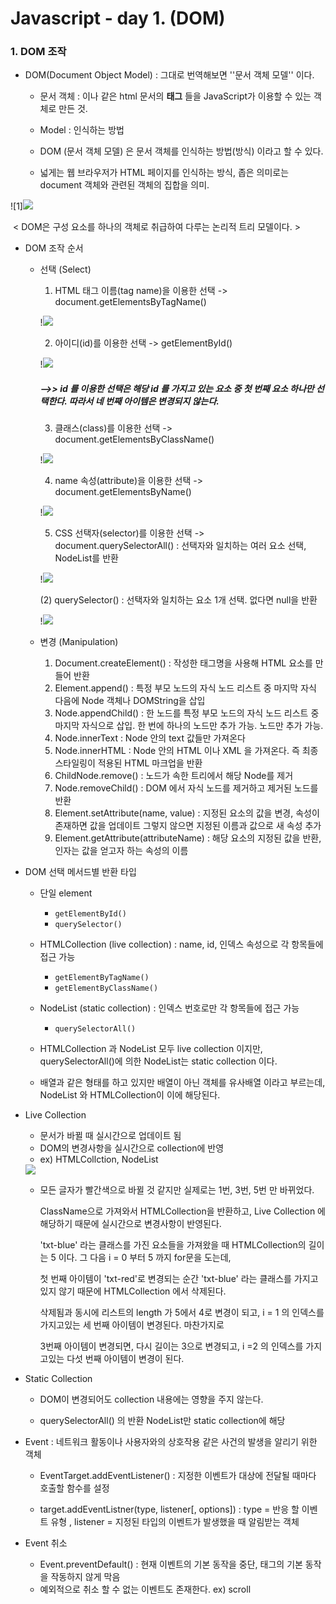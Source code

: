 # Javascript - day 1. (DOM)

### 1. DOM 조작

- DOM(Document Object Model) : 그대로 번역해보면 ''문서 객체 모델'' 이다.

  - 문서 객체 : <html> 이나 <body> 같은 html 문서의 **태그** 들을 JavaScript가 이용할 수 있는 객체로 만든 것.

  - Model : 인식하는 방법
  - DOM (문서 객체 모델) 은 문서 객체를 인식하는 방법(방식) 이라고 할 수 있다. 
  - 넓게는 웹 브라우저가 HTML 페이지를 인식하는 방식, 좁은 의미로는 document 객체와 관련된 객체의 집합을 의미.

![1]<img src="Javascript - day 1. (DOM).assets/1.png">



​																	< DOM은 구성 요소를 하나의 객체로 취급하여 다루는 논리적 트리 모델이다. >



- DOM 조작 순서

  - 선택 (Select)

    1.  HTML 태그 이름(tag name)을 이용한 선택 -> document.getElementsByTagName(<tag name>)

       !<img src="Javascript - day 1. (DOM).assets/2.JPG">

       

    2.  아이디(id)를 이용한 선택 -> getElementById(<id name>)

       !<img src="Javascript - day 1. (DOM).assets/3.jpg">

       

       ##### -->> id 를 이용한 선택은 해당 id 를 가지고 있는 요소 중 첫 번째 요소 하나만 선택한다. 따라서 네 번째 아이템은 변경되지 않는다.

       

    3.  클래스(class)를 이용한 선택 -> document.getElementsByClassName(<class name>)

       !<img src="Javascript - day 1. (DOM).assets/4.jpg">

       

    4.  name 속성(attribute)을 이용한 선택 -> document.getElementsByName(<name>)

       !<img src="Javascript - day 1. (DOM).assets/5.jpg">

       

    5.   CSS 선택자(selector)를 이용한 선택 -> document.querySelectorAll(<selector>) : 선택자와 일치하는 여러 요소 선택, NodeList를 반환

       !<img src="Javascript - day 1. (DOM).assets/6.jpg">

       (2) querySelector(<selector>) : 선택자와 일치하는 요소 1개 선택. 없다면 null을 반환

       !<img src="Javascript - day 1. (DOM).assets/7.jpg">

       

  - 변경 (Manipulation)
  
    1. Document.createElement() : 작성한 태그명을 사용해 HTML 요소를 만들어 반환
    2. Element.append() : 특정 부모 노드의 자식 노드 리스트 중 마지막 자식 다음에 Node 객체나 DOMString을 삽입
    3. Node.appendChild() : 한 노드를 특정 부모 노드의 자식 노드 리스트 중 마지막 자식으로 삽입. 한 번에 하나의 노드만 추가 가능. 노드만 추가 가능.
    4. Node.innerText : Node 안의 text 값들만 가져온다
    5. Node.innerHTML : Node 안의 HTML 이나 XML 을 가져온다. 즉 최종 스타일링이 적용된 HTML 마크업을 반환
    6. ChildNode.remove() : 노드가 속한 트리에서 해당 Node를 제거
    7. Node.removeChild() : DOM 에서 자식 노드를 제거하고 제거된 노드를 반환
    8. Element.setAttribute(name, value) : 지정된 요소의 값을 변경, 속성이 존재하면 값을 업데이트 그렇지 않으면 지정된 이름과 값으로 새 속성 추가
    9. Element.getAttribute(attributeName) : 해당 요소의 지정된 값을 반환, 인자는 값을 얻고자 하는 속성의 이름
  
- DOM 선택 메서드별 반환 타입

  - 단일 element 
    - `getElementById()`
    - `querySelector()`

  - HTMLCollection (live collection)  :  name, id, 인덱스 속성으로 각 항목들에 접근 가능
    - `getElementByTagName()`
    - `getElementByClassName()`
    
  - NodeList (static collection)  :  인덱스 번호로만 각 항목들에 접근 가능
    - `querySelectorAll()`

  - HTMLCollection 과 NodeList 모두 live collection 이지만, querySelectorAll()에 의한 NodeList는 static collection 이다.

  - 배열과 같은 형태를 하고 있지만 배열이 아닌 객체를 유사배열 이라고 부르는데, NodeList 와 HTMLCollection이 이에 해당된다.

    

- Live Collection

  - 문서가 바뀔 때 실시간으로 업데이트 됨
  - DOM의 변경사항을 실시간으로  collection에 반영
  - ex) HTMLCollction, NodeList

  <img src="Javascript - day 1. (DOM).assets/8.jpg">

  - 모든 글자가 빨간색으로 바뀔 것 같지만 실제로는 1번, 3번, 5번 만 바뀌었다. 

    ClassName으로 가져와서 HTMLCollection을 반환하고, Live Collection 에 해당하기 때문에 실시간으로 변경사항이 반영된다.

    'txt-blue' 라는 클래스를 가진 요소들을 가져왔을 때 HTMLCollection의 길이는 5 이다. 그 다음 i = 0 부터 5 까지 for문을 도는데,

    첫 번째 아이템이 'txt-red'로 변경되는 순간 'txt-blue' 라는 클래스를 가지고 있지 않기 때문에 HTMLCollection 에서 삭제된다.

    삭제됨과 동시에 리스트의 length 가 5에서 4로 변경이 되고, i = 1 의 인덱스를 가지고있는 세 번째 아이템이 변경된다. 마찬가지로

    3번째 아이템이 변경되면, 다시 길이는 3으로 변경되고, i =2 의 인덱스를 가지고있는 다섯 번째 아이템이 변경이 된다.

    

- Static Collection

  - DOM이 변경되어도 collection 내용에는 영향을 주지 않는다.

  - querySelectorAll() 의 반환 NodeList만 static collection에 해당

    

- Event : 네트워크 활동이나 사용자와의 상호작용 같은 사건의 발생을 알리기 위한 객체

  - EventTarget.addEventListener() : 지정한 이벤트가 대상에 전달될 때마다 호출할 함수를 설정

  - target.addEventListner(type, listener[, options]) : type = 반응 할 이벤트 유형 , listener = 지정된 타입의 이벤트가 발생했을 때 알림받는 객체

    

- Event 취소

  - Event.preventDefault() : 현재 이벤트의 기본 동작을 중단, 태그의 기본 동작을 작동하지 않게 막음
  - 예외적으로 취소 할 수 없는 이벤트도 존재한다. ex) scroll 




